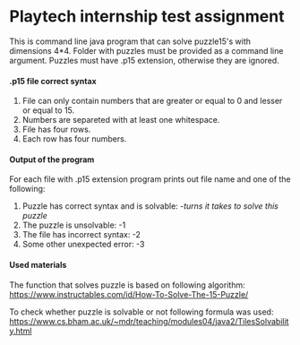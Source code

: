# Playtech internship test assignment


This is command line java program that can solve puzzle15's with dimensions 4*4.
Folder with puzzles must be provided as a command line argument. Puzzles must have .p15 extension, 
otherwise they are ignored. 

#### .p15 file correct syntax

1. File can only contain numbers that are greater or equal to 0 and lesser or equal to 15.
1. Numbers are separeted with at least one whitespace.
1. File has four rows.
1. Each row has four numbers.


#### Output of the program

For each file with .p15 extension program prints out file name and one of the following:

1. Puzzle has correct syntax and is solvable: -_turns it takes to solve this puzzle_
1. The puzzle is unsolvable: -1
1. The file has incorrect syntax: -2
1. Some other unexpected error: -3

#### Used materials

The function that solves puzzle is based on following algorithm: https://www.instructables.com/id/How-To-Solve-The-15-Puzzle/

To check whether puzzle is solvable or not following formula was used: https://www.cs.bham.ac.uk/~mdr/teaching/modules04/java2/TilesSolvability.html